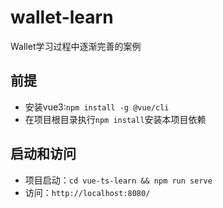 # wallet-learn
Wallet学习过程中逐渐完善的案例


## 前提

* 安装vue3:`npm install -g @vue/cli`
* 在项目根目录执行`npm install`安装本项目依赖







## 启动和访问
* 项目启动：`cd vue-ts-learn && npm run serve`
* 访问：`http://localhost:8080/`